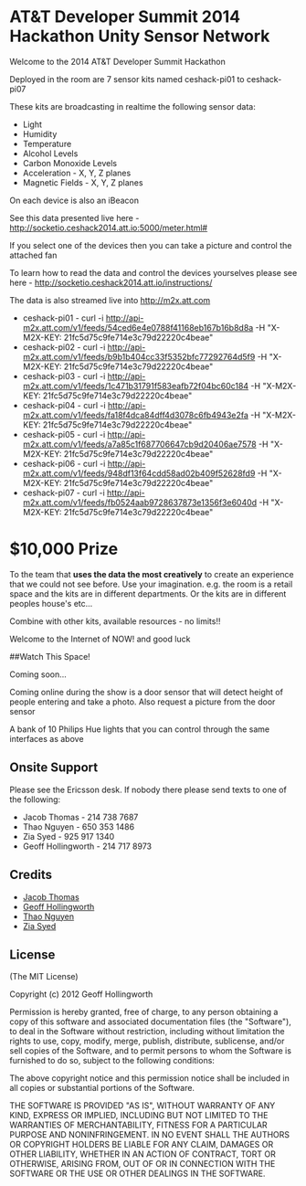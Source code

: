# AT&T Developer Summit 2014 Hackathon Unity Sensor Network

Welcome to the 2014 AT&T Developer Summit Hackathon

Deployed in the room are 7 sensor kits named ceshack-pi01 to ceshack-pi07

These kits are broadcasting in realtime the following sensor data:

* Light
* Humidity
* Temperature
* Alcohol Levels
* Carbon Monoxide Levels
* Acceleration - X, Y, Z planes
* Magnetic Fields - X, Y, Z planes

On each device is also an iBeacon

See this data presented live here - http://socketio.ceshack2014.att.io:5000/meter.html#

If you select one of the devices then you can take a picture and control the attached fan

To learn how to read the data and control the devices yourselves please see here - http://socketio.ceshack2014.att.io/instructions/

The data is also streamed live into http://m2x.att.com

* ceshack-pi01 - curl -i http://api-m2x.att.com/v1/feeds/54ced6e4e0788f41168eb167b16b8d8a -H "X-M2X-KEY: 21fc5d75c9fe714e3c79d22220c4beae"
* ceshack-pi02 - curl -i http://api-m2x.att.com/v1/feeds/b9b1b404cc33f5352bfc77292764d5f9 -H "X-M2X-KEY: 21fc5d75c9fe714e3c79d22220c4beae"
* ceshack-pi03 - curl -i http://api-m2x.att.com/v1/feeds/1c471b31791f583eafb72f04bc60c184 -H "X-M2X-KEY: 21fc5d75c9fe714e3c79d22220c4beae"
* ceshack-pi04 - curl -i http://api-m2x.att.com/v1/feeds/fa18f4dca84dff4d3078c6fb4943e2fa -H "X-M2X-KEY: 21fc5d75c9fe714e3c79d22220c4beae"
* ceshack-pi05 - curl -i http://api-m2x.att.com/v1/feeds/a7a85c1f687706647cb9d20406ae7578 -H "X-M2X-KEY: 21fc5d75c9fe714e3c79d22220c4beae"
* ceshack-pi06 - curl -i http://api-m2x.att.com/v1/feeds/948df13f64cdd58ad02b409f52628fd9 -H "X-M2X-KEY: 21fc5d75c9fe714e3c79d22220c4beae"
* ceshack-pi07 - curl -i http://api-m2x.att.com/v1/feeds/fb0524aab9728637873e1356f3e6040d -H "X-M2X-KEY: 21fc5d75c9fe714e3c79d22220c4beae"

# $10,000 Prize

To the team that **uses the data the most creatively** to create an experience that we could not see before. Use your imagination. e.g. the room is a retail space and the kits are in different departments.  Or the kits are in different peoples house's etc...

Combine with other kits, available resources - no limits!!

Welcome to the Internet of NOW! and good luck

##Watch This Space!

Coming soon...

Coming online during the show is a door sensor that will detect height of people entering and take a photo.  Also request a picture from the door sensor

A bank of 10 Philips Hue lights that you can control through the same interfaces as above

## Onsite Support

Please see the Ericsson desk.  If nobody there please send texts to one of the following:

  - Jacob Thomas - 214 738 7687
  - Thao Nguyen - 650 353 1486
  - Zia Syed - 925 917 1340
  - Geoff Hollingworth - 214 717 8973

## Credits

  - [Jacob Thomas](http://github.com/bjacobt)
  - [Geoff Hollingworth](http://github.com/eusholli)
  - [Thao Nguyen](http://github.com/boulethao)
  - [Zia Syed](http://github.com/ztsyed)

## License

(The MIT License)

Copyright (c) 2012 Geoff Hollingworth

Permission is hereby granted, free of charge, to any person obtaining a copy of
this software and associated documentation files (the "Software"), to deal in
the Software without restriction, including without limitation the rights to
use, copy, modify, merge, publish, distribute, sublicense, and/or sell copies of
the Software, and to permit persons to whom the Software is furnished to do so,
subject to the following conditions:

The above copyright notice and this permission notice shall be included in all
copies or substantial portions of the Software.

THE SOFTWARE IS PROVIDED "AS IS", WITHOUT WARRANTY OF ANY KIND, EXPRESS OR
IMPLIED, INCLUDING BUT NOT LIMITED TO THE WARRANTIES OF MERCHANTABILITY, FITNESS
FOR A PARTICULAR PURPOSE AND NONINFRINGEMENT. IN NO EVENT SHALL THE AUTHORS OR
COPYRIGHT HOLDERS BE LIABLE FOR ANY CLAIM, DAMAGES OR OTHER LIABILITY, WHETHER
IN AN ACTION OF CONTRACT, TORT OR OTHERWISE, ARISING FROM, OUT OF OR IN
CONNECTION WITH THE SOFTWARE OR THE USE OR OTHER DEALINGS IN THE SOFTWARE.

